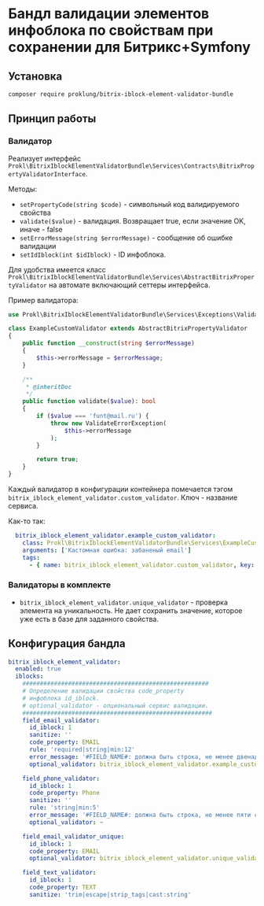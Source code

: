 # Бандл валидации элементов инфоблока по свойствам при сохранении для Битрикс+Symfony

## Установка

```bash
composer require proklung/bitrix-iblock-element-validator-bundle
``` 

## Принцип работы

### Валидатор

Реализует интерфейс `Prokl\BitrixIblockElementValidatorBundle\Services\Contracts\BitrixPropertyValidatorInterface`.

Методы:

- `setPropertyCode(string $code)` - символьный код валидируемого свойства
- `validate($value)` - валидация. Возвращает true, если значение OK, иначе - false
- `setErrorMessage(string $errorMessage)` - сообщение об ошибке валидации
- `setIdIblock(int $idIblock)` - ID инфоблока.

Для удобства имеется класс `Prokl\BitrixIblockElementValidatorBundle\Services\AbstractBitrixPropertyValidator`
на автомате включающий сеттеры интерфейса.

Пример валидатора:

```php
use Prokl\BitrixIblockElementValidatorBundle\Services\Exceptions\ValidateErrorException;

class ExampleCustomValidator extends AbstractBitrixPropertyValidator
{
    public function __construct(string $errorMessage)
    {
        $this->errorMessage = $errorMessage;
    }

    /**
     * @inheritDoc
     */
    public function validate($value): bool
    {
        if ($value === 'funt@mail.ru') {
            throw new ValidateErrorException(
                $this->errorMessage
            );
        }

        return true;
    }
}
```

Каждый валидатор в конфигурации контейнера помечается тэгом `bitrix_iblock_element_validator.custom_validator`.
Ключ - название сервиса.

Как-то так:

```yaml
  bitrix_iblock_element_validator.example_custom_validator:
    class: Prokl\BitrixIblockElementValidatorBundle\Services\ExampleCustomValidator
    arguments: ['Кастомная ошибка: забаненый email']
    tags:
      - { name: bitrix_iblock_element_validator.custom_validator, key: bitrix_iblock_element_validator.example_custom_validator  }
```

### Валидаторы в комплекте

- `bitrix_iblock_element_validator.unique_validator` - проверка элемента на уникальность. Не дает сохранить значение, которое уже есть в базе для заданного свойства.

## Конфигурация бандла

```yaml
bitrix_iblock_element_validator:
  enabled: true
  iblocks:
    #####################################################
    # Определение валидации свойства code_property
    # инфоблока id_iblock.
    # optional_validator - опциональный сервис валидации.
    ######################################################
    field_email_validator:
      id_iblock: 1
      sanitize: ''
      code_property: EMAIL
      rule: 'required|string|min:12'
      error_message: '#FIELD_NAME#: должна быть строка, не менее двенадцати символов длиной.'
      optional_validator: bitrix_iblock_element_validator.example_custom_validator

    field_phone_validator:
      id_iblock: 1
      code_property: Phone
      sanitize: ''
      rule: 'string|min:5'
      error_message: '#FIELD_NAME#: должна быть строка, не менее пяти символов длиной.'
      optional_validator: ~

    field_email_validator_unique:
      id_iblock: 1
      code_property: EMAIL
      optional_validator: bitrix_iblock_element_validator.unique_validator

    field_text_validator:
      id_iblock: 1
      code_property: TEXT
      sanitize: 'trim|escape|strip_tags|cast:string'
```